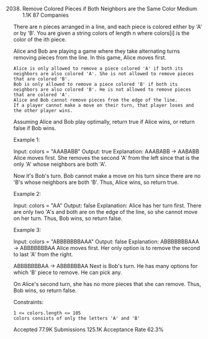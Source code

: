 2038. Remove Colored Pieces if Both Neighbors are the Same Color
Medium
1.1K
87
Companies

There are n pieces arranged in a line, and each piece is colored either by 'A' or by 'B'. You are given a string colors of length n where colors[i] is the color of the ith piece.

Alice and Bob are playing a game where they take alternating turns removing pieces from the line. In this game, Alice moves first.

    Alice is only allowed to remove a piece colored 'A' if both its neighbors are also colored 'A'. She is not allowed to remove pieces that are colored 'B'.
    Bob is only allowed to remove a piece colored 'B' if both its neighbors are also colored 'B'. He is not allowed to remove pieces that are colored 'A'.
    Alice and Bob cannot remove pieces from the edge of the line.
    If a player cannot make a move on their turn, that player loses and the other player wins.

Assuming Alice and Bob play optimally, return true if Alice wins, or return false if Bob wins.

 

Example 1:

Input: colors = "AAABABB"
Output: true
Explanation:
AAABABB -> AABABB
Alice moves first.
She removes the second 'A' from the left since that is the only 'A' whose neighbors are both 'A'.

Now it's Bob's turn.
Bob cannot make a move on his turn since there are no 'B's whose neighbors are both 'B'.
Thus, Alice wins, so return true.

Example 2:

Input: colors = "AA"
Output: false
Explanation:
Alice has her turn first.
There are only two 'A's and both are on the edge of the line, so she cannot move on her turn.
Thus, Bob wins, so return false.

Example 3: 

Input: colors = "ABBBBBBBAAA"
Output: false
Explanation:
ABBBBBBBAAA -> ABBBBBBBAA
Alice moves first.
Her only option is to remove the second to last 'A' from the right.

ABBBBBBBAA -> ABBBBBBAA
Next is Bob's turn.
He has many options for which 'B' piece to remove. He can pick any.

On Alice's second turn, she has no more pieces that she can remove.
Thus, Bob wins, so return false.

 

Constraints:

    1 <= colors.length <= 105
    colors consists of only the letters 'A' and 'B'

Accepted
77.9K
Submissions
125.1K
Acceptance Rate
62.3%

